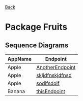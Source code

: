 
[Back](../README.md)
# Package Fruits

## Sequence Diagrams
| AppName | Endpoint |
| - | - | 
| Apple | [AnotherEndpoint](AppleAnotherEndpoint.md) |
| Apple | [skljdfnskjdfnsd](Appleskljdfnskjdfnsd.md) |
| Apple | [sodifsdoif](Applesodifsdoif.md) |
| Banana | [thisEndpoint](BananathisEndpoint.md) |
